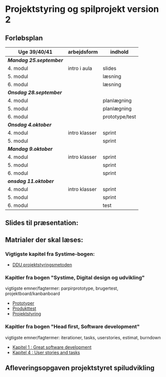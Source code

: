 <h1>Projektstyring og spilprojekt version 2</h1>



## Forløbsplan

| Uge 39/40/41              | arbejdsform    | indhold        |
|---------------------------|----------------|----------------|
| ***Mandag 25.september*** |                |                |
| 4. modul                  | intro i aula   | slides         |
| 5. modul                  |                | læsning        |
| 6. modul                  |                | læsning        |
| ***Onsdag 28.september*** |                |                |
| 4. modul                  |                | planlægning    |
| 5. modul                  |                | planlægning    |
| 6. modul                  |                | prototype/test |
| ***Onsdag 4.oktober***    |                |                |
| 4. modul                  | intro klasser  | sprint         |
| 5. modul                  |                | sprint         |
| ***Mandag 9.oktober***    |                |                |
| 4. modul                  | intro klasser  | sprint         |
| 5. modul                  |                | sprint         |
| 6. modul                  |                | sprint         |
| ***onsdag 11.oktober***   |                |                |
| 4. modul                  | intro klasser  | sprint         |
| 5. modul                  |                | sprint         |
| 6. modul                  |                | test           |


## Slides til præsentation:


## Matrialer der skal læses:
### Vigtigste kapitel fra Systime-bogen:
- [DDU projektstyringsmetoden](https://ddu.systime.dk/?id=271)    
### Kapitler fra bogen "Systime, Digital design og udvikling" 
vigtigste emner/fagtermer: parpirprototype, brugertest, projektboard/kanbanboard 
- [Prototyper](https://ddu.systime.dk/?id=238)
- [Produkttest](https://ddu.systime.dk/?id=142)
- [Projektstyring](https://ddu.systime.dk/?id=190)
### Kapitler fra bogen "Head first, Software development"
vigtigste emner/fagtermer: iterationer, tasks, userstories, estimat, burndown
- [Kapitel 1 : Great software development](HFSD_Chp1.pdf)
- [Kapitel 4 : User stories and tasks](HFSD_Chp4.pdf)

## Afleveringsopgaven projektstyret spiludvikling 


